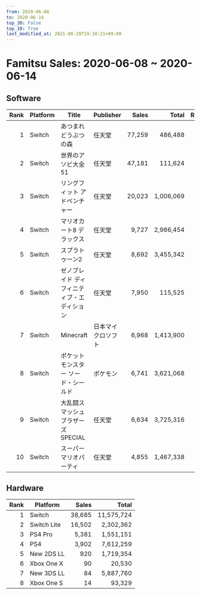 ```yaml
---
from: 2020-06-08
to: 2020-06-14
top_30: False
top_10: True
last_modified_at: 2021-08-29T19:38:21+09:00
---
```

# Famitsu Sales: 2020-06-08 ~ 2020-06-14
## Software
| Rank | Platform | Title | Publisher | Sales | Total | Rate | New |
| -: | -- | -- | -- | -: | -: | -: | -- |
| 1 | Switch | あつまれ どうぶつの森 | 任天堂 | 77,259 | 486,488 |  |  |
| 2 | Switch | 世界のアソビ大全51 | 任天堂 | 47,181 | 111,624 |  |  |
| 3 | Switch | リングフィット アドベンチャー | 任天堂 | 20,023 | 1,006,069 |  |  |
| 4 | Switch | マリオカート8 デラックス | 任天堂 | 9,727 | 2,986,454 |  |  |
| 5 | Switch | スプラトゥーン2 | 任天堂 | 8,692 | 3,455,342 |  |  |
| 6 | Switch | ゼノブレイド ディフィニティブ・エディション | 任天堂 | 7,950 | 115,525 |  |  |
| 7 | Switch | Minecraft | 日本マイクロソフト | 6,968 | 1,413,900 |  |  |
| 8 | Switch | ポケットモンスター ソード・シールド | ポケモン | 6,741 | 3,621,068 |  |  |
| 9 | Switch | 大乱闘スマッシュブラザーズ SPECIAL | 任天堂 | 6,634 | 3,725,316 |  |  |
| 10 | Switch | スーパー マリオパーティ | 任天堂 | 4,855 | 1,467,338 |  |  |

## Hardware
| Rank | Platform | Sales | Total |
| -: | -- | -: | -: |
| 1 | Switch | 38,685 | 11,575,724 |
| 2 | Switch Lite | 16,502 | 2,302,362 |
| 3 | PS4 Pro | 5,381 | 1,551,151 |
| 4 | PS4 | 3,902 | 7,612,259 |
| 5 | New 2DS LL | 920 | 1,719,354 |
| 6 | Xbox One X | 90 | 20,530 |
| 7 | New 3DS LL | 84 | 5,887,760 |
| 8 | Xbox One S | 14 | 93,329 |
